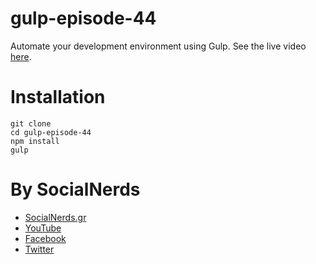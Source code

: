 # gulp-episode-44
Automate your development environment using Gulp. See the live video [here](https://youtu.be/uwa5NT__byg).


# Installation
```
git clone
cd gulp-episode-44
npm install
gulp
```

# By SocialNerds
* [SocialNerds.gr](https://www.socialnerds.gr/)
* [YouTube](https://www.youtube.com/SocialNerdsGR)
* [Facebook](https://www.facebook.com/SocialNerdsGR)
* [Twitter](https://twitter.com/socialnerdsgr)